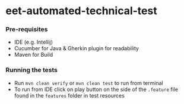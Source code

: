 # eet-automated-technical-test

### Pre-requisites 
- IDE (e.g. Intellij)
- Cucumber for Java & Gherkin plugin for readability
- Maven for Build

### Running the tests
- Run `mvn clean verify` or `mvn clean test` to run from terminal 
- To run from IDE click on play button on the side of the `.feature` file found in the `features` folder in test resources 
